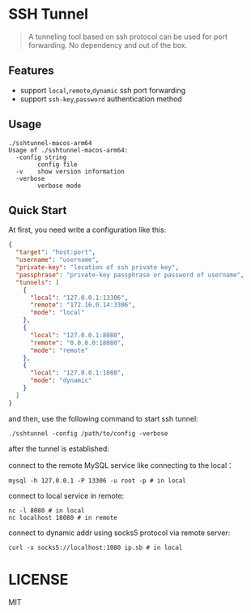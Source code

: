 # SSH Tunnel

> A tunneling tool based on ssh protocol can be used for port forwarding. No dependency and out of the box.

## Features

- support `local`,`remote`,`dynamic` ssh port forwarding
- support `ssh-key`,`password` authentication method

## Usage

```shell
./sshtunnel-macos-arm64
Usage of ./sshtunnel-macos-arm64:
  -config string
    	config file
  -v	show version information
  -verbose
    	verbose mode
```

## Quick Start

At first, you need write a configuration like this:

```json
{
  "target": "host:port",
  "username": "username",
  "private-key": "location of ssh private key",
  "passphrase": "private-key passphrase or password of username",
  "tunnels": [
    {
      "local": "127.0.0.1:13306",
      "remote": "172.16.0.14:3306",
      "mode": "local"
    },
    {
      "local": "127.0.0.1:8080",
      "remote": "0.0.0.0:18080",
      "mode": "remote"
    },
    {
      "local": "127.0.0.1:1080",
      "mode": "dynamic"
    }
  ]
}
```

and then, use the following command to start ssh tunnel:

```shell
./sshtunnel -config /path/to/config -verbose
```

after the tunnel is established:

connect to the remote MySQL service like connecting to the local：

```shell
mysql -h 127.0.0.1 -P 13306 -u root -p # in local
```

connect to local service in remote:

```shell
nc -l 8080 # in local
nc localhost 18080 # in remote
```

connect to dynamic addr using socks5 protocol via remote server:

```shell
curl -x socks5://localhost:1080 ip.sb # in local
```

# LICENSE

MIT